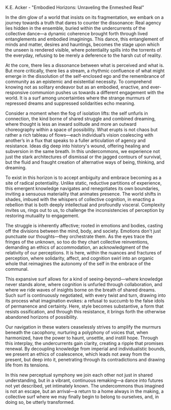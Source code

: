 K.E. Acker - "Embodied Horizons: Unraveling the Enmeshed Real"  

In the dim glow of a world that insists on its fragmentation, we embark on a journey towards a truth that dares to counter the dissonance: Real agency lies hidden in the ensemble, buried within the undercurrents of the collective dance—a dynamic coherence brought forth through lived entanglements and embodied imaginings. This dance, this entanglement of minds and matter, desires and hauntings, becomes the stage upon which the unseen is rendered visible, where potentiality spills into the torrents of the everyday, refusing to be merely a deference to the harsh cut of reality.

At the core, there lies a dissonance between what is perceived and what is. But more critically, there lies a stream, a rhythmic confluence of what might emerge in the dissolution of the self-enclosed ego and the remembrance of community as an epistemic and existential necessity. To comprehend knowing not as solitary endeavor but as an embodied, enactive, and ever-responsive communion pushes us towards a different engagement with the world. It is a surf among uncertainties where the strange murmurs of repressed dreams and suppressed solidarities echo meaning.

Consider a moment when the fog of isolation lifts: the self unfurls in connection, the kind borne of shared struggle and combined dreaming, where thought is less an inward solitude and more an outward choreography within a space of possibility. What erupts is not chaos but rather a rich tableau of flows—each individual’s vision coalescing with another’s in a flux that speaks to a fuller articulation of agency and resistance. Ideas dig deep into history's wound, offering healing and subversion in the same breath. In this undercommons, we experience not just the stark architectures of dismissal or the jagged contours of survival, but the fluid and fraught creation of alternative ways of being, thinking, and dreaming.

To exist in this horizon is to accept ambiguity and embrace becoming as a site of radical potentiality. Unlike static, reductive partitions of experience, this emergent knowledge navigates and renegotiates its own boundaries, inviting a sensuous materiality that animates presence. The world shifts in shades, imbued with the whispers of collective cognition, in enacting a rebellion that is both deeply intellectual and profoundly visceral. Complexity invites us, rings out to us, to challenge the inconsistencies of perception by restoring mutuality to engagement.

The struggle is inherently affective; rooted in emotions and bodies, casting off the divisions between the mind, body, and society. Emotions don't just punctuate our thoughts—they orchestrate them. As the eyes trace the fringes of the unknown, so too do they chart collective reinventions, demanding an ethics of accommodation, an acknowledgment of the relativity of our perceptions. It is here, within the nuances and fractures of perception, where solidarity, affect, and cognition swirl into an organic whole that reimagines the autonomy of the self in the embrace of the communal.

This expansive surf allows for a kind of seeing-beyond—where knowledge never stands alone, where cognition is unfurled through collaboration, and where we ride waves of insights borne on the breath of shared dreams. Such surf is continuously negotiated, with every twist and turn, drawing into its process what imagination evokes: a refusal to succumb to the false idols of permanence and certainty. Here, style becomes substantive, a form that resists ossification, and through this resistance, it brings forth the otherwise abandoned horizons of possibility.

Our navigation in these waters ceaselessly strives to amplify the murmurs beneath the cacophony, nurturing a polyphony of voices that, when harmonized, have the power to haunt, unsettle, and instill hope. Through this interplay, the undercurrents gain clarity, creating a ripple that promises renewal. By decoupling knowledge from imperial and individualistic bounds, we present an ethics of coalescence, which leads not away from the present, but deep into it, penetrating through its contradictions and drawing life from its tensions.

In this new perceptual symphony we join each other not just in shared understanding, but in a vibrant, continuous remaking—a dance into futures not yet described, yet intimately known. The undercommons thus imagined is not an escape, but an arrival—a return to a home always in the making, a collective surf where we may finally begin to belong to ourselves, and, in doing so, be utterly transformed.